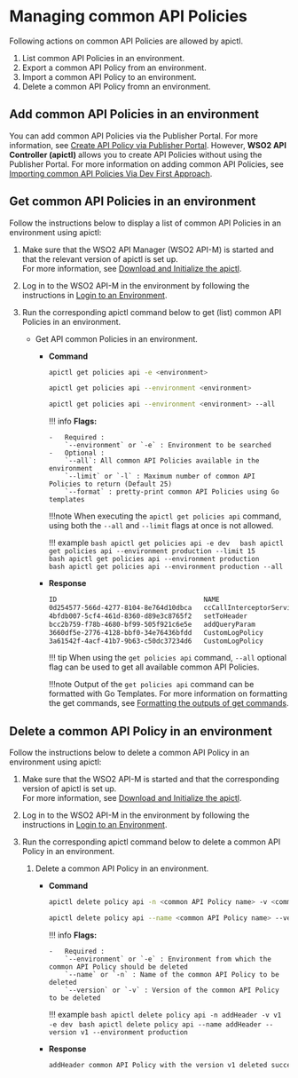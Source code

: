 # Managing common API Policies

Following actions on common API Policies are allowed by apictl.

1. List common API Policies in an environment.
2. Export a common API Policy from an environment.
3. Import a common API Policy to an environment.
4. Delete a common API Policy fromn an environment.

## Add common API Policies in an environment

You can add common API Policies via the Publisher Portal. For more information, see [Create API Policy via Publisher Portal]({{base_path}}/design/api-policies/create_policy).
However, **WSO2 API Controller (apictl)** allows you to create API Policies without using the Publisher Portal. For more information on adding common API Policies, see [Importing common API Policies Via Dev First Approach]({{base_path}}/install-and-setup/setup/api-controller/managing-apis-api-products/importing-common-api-policies-via-dev-first-approach).

## Get common API Policies in an environment

Follow the instructions below to display a list of common API Policies in an environment using apictl:

1.  Make sure that the WSO2 API Manager (WSO2 API-M) is started and that the relevant version of apictl is set up.   
     For more information, see [Download and Initialize the apictl]({{base_path}}/install-and-setup/setup/api-controller/getting-started-with-wso2-api-controller/#download-and-initialize-the-apictl).
2.  Log in to the WSO2 API-M in the environment by following the instructions in [Login to an Environment]({{base_path}}/install-and-setup/setup/api-controller/getting-started-with-wso2-api-controller/#login-to-an-environment).
3.  Run the corresponding apictl command below to get (list) common API Policies in an environment.

    - Get API common Policies in an environment.

        -   **Command**
            ``` bash
            apictl get policies api -e <environment>
            ```
            ``` bash
            apictl get policies api --environment <environment>
            ```
            ``` bash
            apictl get policies api --environment <environment> --all 
            ```

            !!! info
                **Flags:**  
                
                -   Required :  
                    `--environment` or `-e` : Environment to be searched   
                -   Optional :   
                    `--all`: All common API Policies available in the environment   
                    `--limit` or `-l` : Maximum number of common API Policies to return (Default 25)   
                    `--format` : pretty-print common API Policies using Go templates   

            !!!note
                When executing the `apictl get policies api` command, using both the `--all` and `--limit` flags at once is not allowed.

            !!! example
                ```bash
                apictl get policies api -e dev 
                ```
                ```bash
                apictl get policies api --environment production --limit 15 
                ```    
                ```bash
                apictl get policies api --environment production
                ```  
                ```bash
                apictl get policies api --environment production --all 
                ```  

        -   **Response**

            ```bash
            ID                                     NAME                       DISPLAY NAME                VERSION             CATEGORY            APPLICABLE FLOWS           SUPPORTED GATEWAYS        SUPPORTED API TYPES
            0d254577-566d-4277-8104-8e764d10dbca   ccCallInterceptorService   Call Interceptor Service    v1                  Mediation           [request response]         [ChoreoConnect]           [HTTP]
            4bfdb007-5cf4-461d-8360-d89e3c8765f2   setToHeader                Set To Header               v1                  Mediation           [request]                  [Synapse]                 [HTTP]
            bcc2b759-f78b-4680-bf99-505f921c6e5e   addQueryParam              Add Query Param             v1                  Mediation           [request]                  [Synapse ChoreoConnect]   [HTTP]
            3660df5e-2776-4128-bbf0-34e76436bfdd   CustomLogPolicy            Custom Log Policy           v1                  Mediation           [request]                  [Synapse]                 [HTTP SOAP]
            3a61542f-4acf-41b7-9b63-c50dc37234d6   CustomLogPolicy            Custom Log Policy           v2                  Mediation           [request fault]            [Synapse ChoreoConnect]   [HTTP SOAP SOAPTOREST]
            ```
            
            !!! tip 
                When using the `get policies api` command, `--all` optional flag can be used to 
                get all available common API Policies.

            !!!note
                Output of the `get policies api` command can be formatted with Go Templates. For more information on formatting the get commands, see [Formatting the outputs of get commands]({{base_path}}/install-and-setup/setup/api-controller/advanced-topics/formatting-the-output-of-get-command).
               

## Delete a common API Policy in an environment

Follow the instructions below to delete a common API Policy in an environment using apictl:

1.  Make sure that the WSO2 API-M is started and that the corresponding version of apictl is set up.   
For more information, see [Download and Initialize the apictl]({{base_path}}/install-and-setup/setup/api-controller/getting-started-with-wso2-api-controller/#download-and-initialize-the-apictl).
2.  Log in to the WSO2 API-M in the environment by following the instructions in [Login to an Environment]({{base_path}}/install-and-setup/setup/api-controller/getting-started-with-wso2-api-controller/#login-to-an-environment).
3.  Run the corresponding apictl command below to delete a common API Policy in an environment.

    1. Delete a common API Policy in an environment.

        -   **Command**
            ``` bash
            apictl delete policy api -n <common API Policy name> -v <common API Policy version> -e <environment>
            ```
            ``` bash
            apictl delete policy api --name <common API Policy name> --version <common API Policy version> --environment <environment> 
            ```

            !!! info
                **Flags:**  
                
                -   Required :  
                    `--environment` or `-e` : Environment from which the common API Policy should be deleted  
                    `--name` or `-n` : Name of the common API Policy to be deleted  
                    `--version` or `-v` : Version of the common API Policy to be deleted  

            !!! example
                ```bash
                apictl delete policy api -n addHeader -v v1 -e dev
                ```
                ```bash
                apictl delete policy api --name addHeader --version v1 --environment production 
                ```

        -   **Response**

            ```bash
            addHeader common API Policy with the version v1 deleted successfully!
            ```